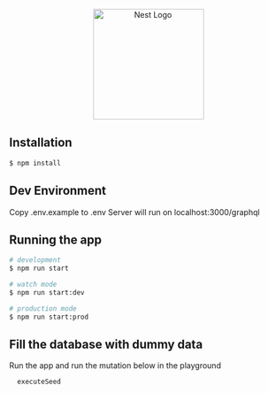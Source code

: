 <p align="center">
  <a href="http://nestjs.com/" target="blank"><img src="https://nestjs.com/img/logo-small.svg" width="200" alt="Nest Logo" /></a>
</p>

## Installation

```bash
$ npm install
```

## Dev Environment

Copy .env.example to .env
Server will run on localhost:3000/graphql

## Running the app

```bash
# development
$ npm run start

# watch mode
$ npm run start:dev

# production mode
$ npm run start:prod
```

## Fill the database with dummy data

Run the app and run the mutation below in the playground

```graphql
  executeSeed
```
